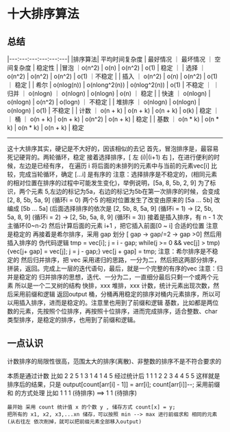 # 十大排序算法

## 总结

|---:---:---:---:---:---|
|排序算法| 平均时间复杂度 | 最好情况 ｜ 最坏情况 ｜ 空间复杂度 | 稳定性 |
|冒泡 ｜o(n^2) | o(n) | o(n^2) | o(1) | 稳定 ｜
| 选择 ｜ o(n^2) | o(n^2) | o(n^2) | o(1) ｜不稳定 |
| 插入 ｜ o(n^2) | o(n) | o(n^2) | o(1) ｜ 稳定 |
| 希尔 | o(nlog(n)) | o(nlong^2(n)) | o(nlog^2(n)) | o(1) | 不稳定 ｜ 
｜ 归并 ｜ o(nlogn) ｜ o(nlogn) | o(nlogn) | o(n) ｜ 稳定 |
| 快速 ｜ o(nlogn) | o(nlogn) | o(n^2) | o(logn) ｜ 不稳定 |
| 堆排序 ｜ o(nlogn) | o(nlogn) | o(nlogn) | o(1) | 不稳定 |
| 计数 ｜ o(n + k) | o(n + k) | o(n + k) | o(k) | 稳定 ｜
｜ 桶 ｜ o(n + k) | o(n + k) | o(n^2) | o(n + k) | 稳定 |
| 基数 ｜ o(n * k) | o(n * k) | o(n * k) | o(n + k) | 稳定


---
这十大排序其实，硬记是不大好的，因该相似的去记
首先，冒泡排序是，最容易死记硬背的。两轮循环，稳定
接着选择排序，[ 左 (i)|(i+1) 右 ]，在进行便利的时候，左边是已经有序， 在遍历 i 将后面的未排列的元素中与当前的元素vec[i] 比较，完成当轮循环，确定 [...i] 是有序的
    注意：选择排序是不稳定的，(相同元素的相对位置在排序的过程中可能发生变化)，举例说明，[5a, 8, 5b, 2, 9] 为了标识，两个元素 5,左边的标记为5a，右边的标记为5b在第一次排序的时候，会变成 [2, 8, 5b, 5a, 9] (循环i = 0) 两个5 的相对位置发生了改变由原来的 [5a ... 5b] 改编成 [5b ... 5a]  (后面选择排序的依次是 [2, 5b, 8, 5a, 9]  (循环i = 1) -> [2, 5b, 5a, 8, 9] (循环i = 2) -> [2, 5b, 5a, 8, 9] (循环i = 3))
接着是插入排序，有  n - 1 次主循环(0~n-2) 然后计算后面的元素 i+1 ，把它插入前面[0 ~ i] 合适的位置 注意是稳定的
再接着是希尔排序，采用 gap 划分 [ gap -> gap/=2 -> gap >0]  然后用 插入排序的 伪代码逻辑 tmp = vec[i]; j = i - gap; while(j >= 0 && vec[j] > tmp){vec[j+ gap] = vec[j]; j = j - gap;} vec[j + gap] = tmp; 注意：希尔排序是不稳定的
然后归并排序，把 vec 采用递归的思路，一分为二，然后把这两部分排序，拼装，返回。完成上一层的迭代语句，最后，就是一个完整的有序的vec 注意：归并是稳定的
    归并排序的思想，迭代、一分为二，一直细分最后只剩一个或两个元素 所以是一个二叉树的结构
快排，xxx
堆排，xxx
计数，统计元素出现次数，然后采用前缀和逻辑 返回output
桶，分桶再用稳定的排序对桶内元素排序，所以可以用插入排序，进而是稳定的。注意里也用到了前缀和逻辑
基数，比如都是两位数的元素，先按照个位排序，再按照十位排序，进而完成排序，适合整数、char类型排序，是稳定的排序，也用到了前缀和逻辑。





## 一点认识

计数排序的局限性很高，范围太大的排序(离散)、非整数的排序不是不符合要求的

本质是通过计数 比如 2 2 5 1 3  1 4 1 4 5
    经过统计后  1 1 1 2 2 3 4 4 5  5
    这样就是排序后的结果，只是 output[count[arr[i] - 1]] = arr[i]; count[arr[i]]--;
        采用前缀和 的方式处理  比如 1 1 1 (待排序) ==> 1 1 (待排序) 

    最开始 采用 count 统计值 x 的个数 y , 储存方式 count[x] = y;
    把所有的 x1, x2, x3,...xn 储存，可以按照 min --> max 进行前缀求和 相同的元素(从右往左 依次削掉，就可以把前缀元素全部移入output)
    
